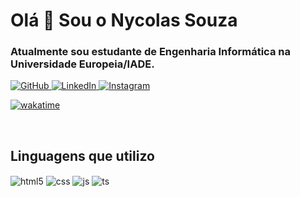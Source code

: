 # Olá 👋 Sou o Nycolas Souza
### Atualmente sou estudante de Engenharia Informática na Universidade Europeia/IADE.

<div style="display: inline_block">
  <a href="https://github.com/nycocado">
    <img alt="GitHub" src="https://img.shields.io/badge/GitHub-100000?style=for-the-badge&logo=github&logoColor=white">
  </a>
  
  <a href="https://www.linkedin.com/in/nycocado">
    <img alt="LinkedIn" src="https://img.shields.io/badge/LinkedIn-0077B5?style=for-the-badge&logo=linkedin&logoColor=white">
  </a>

  <a href="https://www.instagram.com/nycocado">
    <img alt="Instagram" src="https://img.shields.io/badge/Instagram-E4405F?style=for-the-badge&logo=instagram&logoColor=white">
  </a>

  [![wakatime](https://wakatime.com/badge/user/018e7551-0d57-4861-a8db-6ad960e1ade1.svg)](https://wakatime.com/@018e7551-0d57-4861-a8db-6ad960e1ade1)
  
</div><br/>



## Linguagens que utilizo

<div style="display: inline_block">
  <img align="center" alt="html5" src="https://img.shields.io/badge/C-00599C?style=for-the-badge&logo=c&logoColor=white">
  <img align="center" alt="css" src="https://img.shields.io/badge/HTML5-E34F26?style=for-the-badge&logo=html5&logoColor=white">
  <img align="center" alt="js" src="https://img.shields.io/badge/CSS3-1572B6?style=for-the-badge&logo=css3&logoColor=white">
  <img align="center" alt="ts" src="https://img.shields.io/badge/PHP-777BB4?style=for-the-badge&logo=php&logoColor=white">
</div><br/>
